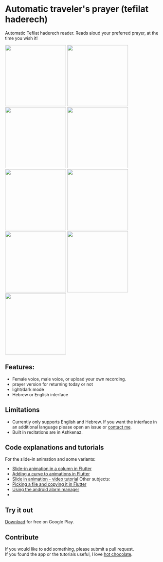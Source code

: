 # Automatic traveler's prayer (tefilat haderech)

Automatic Tefilat haderech reader. Reads aloud your preferred prayer, at the time you wish it!

<img src="https://github.com/danielle-h/auto-tefilat-haderech/assets/23185702/48860303-534d-4b8a-8a08-953657d0a91f" width="200">
<img src="https://github.com/danielle-h/auto-tefilat-haderech/assets/23185702/a8dd021b-9c08-40c8-b807-984c5176b385" width="200">
<img src="https://github.com/danielle-h/auto-tefilat-haderech/assets/23185702/9483865d-bbb4-4dc8-840a-f6d19c087eaf" width="200">
<img src="https://github.com/danielle-h/auto-tefilat-haderech/assets/23185702/70129947-1d6d-492e-b214-033dda100b19" width="200">
<img src="https://github.com/danielle-h/auto-tefilat-haderech/assets/23185702/e06d3fd9-1380-48e7-bf38-77337a5b318d" width="200">
<img src="https://github.com/danielle-h/auto-tefilat-haderech/assets/23185702/401b1c1b-4e12-48fc-a17c-52cec64a6151" width="200">
<img src="https://github.com/danielle-h/auto-tefilat-haderech/assets/23185702/eb892279-99fb-4275-a715-df90ba1eaa51" width="200">
<img src="https://github.com/danielle-h/auto-tefilat-haderech/assets/23185702/605078e3-522b-48e0-9831-e74ff1c2b9e0" width="200">
<img src="https://github.com/danielle-h/auto-tefilat-haderech/assets/23185702/20dc716d-ef40-4035-b77d-ff11bbd8dc2c" width="200">


## Features: 
 - Female voice, male voice, or upload your own recording.
 - prayer version for returning today or not
 - light/dark mode
 - Hebrew or English interface


## Limitations
 - Currently only supports English and Hebrew. If you want the interface in an additional language please open an issue or [contact me](https://danielle-honig.com/contact/).
 - Built in recitations are in Ashkenaz.

## Code explanations and tutorials
For the slide-in animation and some variants: 
 - [Slide-in animation in a column in Flutter](https://danielle-honig.com/flutter/animation/2023/12/22/slide-in-animation-flutter.html)
 - [Adding a curve to animations in Flutter](https://danielle-honig.com/flutter/animation/2024/01/11/adding-a-curve-flutter.html)
 - [Slide in animation - video tutorial](https://www.youtube.com/watch?v=bcdVxweFhzI)
Other subjects:
 - [Picking a file and copying it in Flutter](https://danielle-honig.com/flutter/file/2023/12/15/pick-file-copy-flutter.html)
 - [Using the android alarm manager](https://danielle-honig.com/flutter/2023/12/08/a-prayer-for-the-way.html)
 - 

## Try it out
[Download](https://play.google.com/store/apps/details?id=com.honeystone.tefilat_haderech) for free on Google Play.

## Contribute
If you would like to add something, please submit a pull request.  
If you found the app or the tutorials useful, I love [hot chocolate](https://www.buymeacoffee.com/369wkrttu6).



